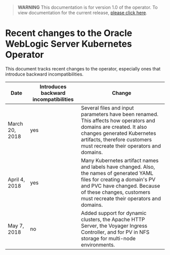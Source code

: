 > **WARNING** This documentation is for version 1.0 of the operator.  To view documentation for the current release, [please click here](/site).

# Recent changes to the Oracle WebLogic Server Kubernetes Operator

This document tracks recent changes to the operator, especially ones that introduce backward incompatibilities.

| Date | Introduces backward incompatibilities | Change |
| --- | --- | --- |
| March 20, 2018 | yes | Several files and input parameters have been renamed.  This affects how operators and domains are created.  It also changes generated Kubernetes artifacts, therefore customers must recreate their operators and domains.
| April 4, 2018 | yes | Many Kubernetes artifact names and labels have changed. Also, the names of generated YAML files for creating a domain's PV and PVC have changed.  Because of these changes, customers must recreate their operators and domains.
| May 7, 2018 | no | Added support for dynamic clusters, the Apache HTTP Server, the Voyager Ingress Controller, and for PV in NFS storage for multi-node environments.
